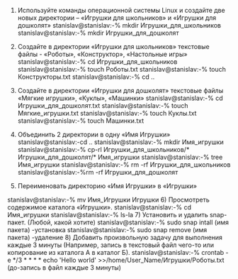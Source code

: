 1)   Используйте команды операционной системы Linux и создайте две новых директории – «Игрушки для школьников» и «Игрушки для дошколят»
stanislav@stanislav:-% mkdir Игрушки_для_школьников
stanislav@stanislav:-% mkdir Игрушки_для_дошколят

2)   Создайте в директории «Игрушки для школьников» текстовые файлы - «Роботы», «Конструктор», «Настольные игры»
stanislav@stanislav:-% cd Игрушки_для_школьников
stanislav@stanislav:-% touch Роботы.txt
stanislav@stanislav:-% touch Конструкторы.txt
stanislav@stanislav:-% cd ..

3)    Создайте в директории «Игрушки для дошколят» текстовые файлы «Мягкие игрушки», «Куклы», «Машинки»
stanislav@stanislav:-% cd Игрушки_для_дошколят.txt
stanislav@stanislav:-% touch Мягкие_игрушки.txt
stanislav@stanislav:-% touch Куклы.txt
stanislav@stanislav:-% touch Машинки.txt

4)   Объединить 2 директории в одну «Имя Игрушки»
stanislav@stanislav:-cd ..
stanislav@stanislav:-% mkdir Имя_игрушки
stanislav@stanislav:-% cp-rl Игрушки_для_школьников/* Игрушки_для_дошколят/* Имя_игрушки 
stanislav@stanislav:-% tree Имя_игрушки
stanislav@stanislav:-% rm -rf Игрушки_для_школьников
stanislav@stanislav:-%rm -rf Игрушки_для_дошколят

5)   Переименовать директорию «Имя Игрушки» в «Игрушки»

stanislav@stanislav:-% mv Имя_Игрушки Игрушки
6)   Просмотреть содержимое каталога «Игрушки».
stanislav@stanislav:-% cd Имя_игрушки
stanislav@stanislav:-% ls-la
7)   Установить и удалить snap-пакет. (Любой, какой хотите)
stanislav@stanislav:-% sudo snap intall (имя пакета) -установка
stanislav@stanislav:-% sudo snap remove (имя пакета) -удаление
8)   Добавить произвольную задачу для выполнения каждые 3 минуты (Например, запись в текстовый файл чего-то или копирование из каталога А в каталог Б).
stanislav@stanislav:-% crontab -e
*/3 * * * * echo 'Hello world' >>/home/User_Name/Игрушки/Роботы.txt
(до-запись в файл каждые 3 минуты)